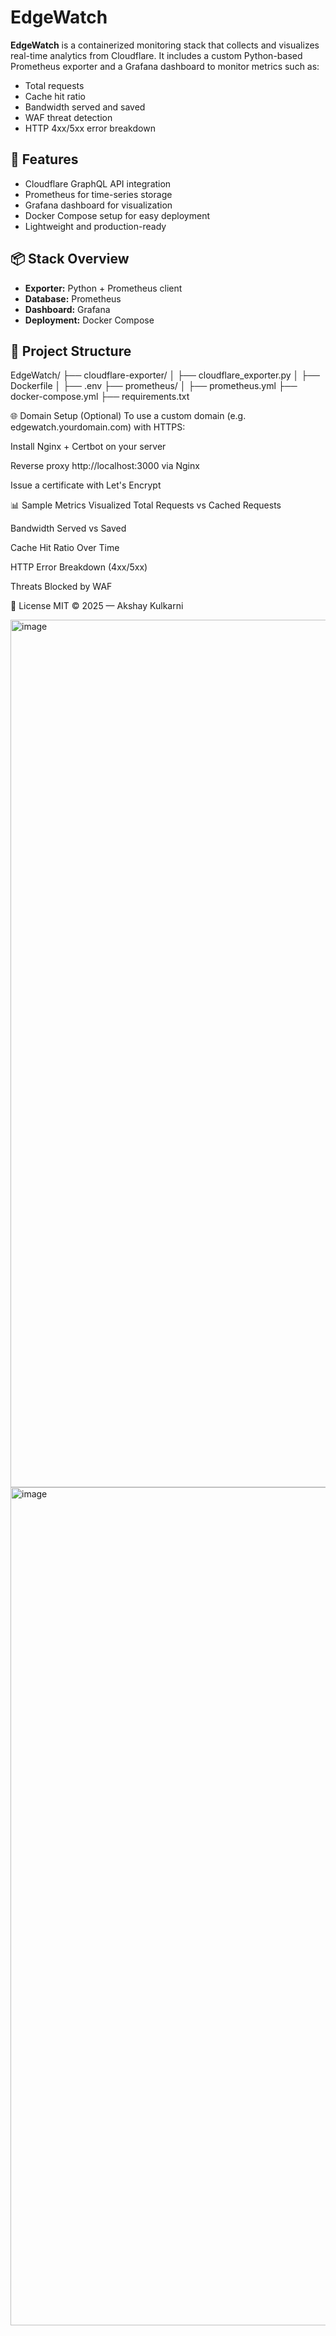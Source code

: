 # EdgeWatch

**EdgeWatch** is a containerized monitoring stack that collects and visualizes real-time analytics from Cloudflare. It includes a custom Python-based Prometheus exporter and a Grafana dashboard to monitor metrics such as:

- Total requests
- Cache hit ratio
- Bandwidth served and saved
- WAF threat detection
- HTTP 4xx/5xx error breakdown

## 🚀 Features

- Cloudflare GraphQL API integration
- Prometheus for time-series storage
- Grafana dashboard for visualization
- Docker Compose setup for easy deployment
- Lightweight and production-ready

## 📦 Stack Overview

- **Exporter:** Python + Prometheus client
- **Database:** Prometheus
- **Dashboard:** Grafana
- **Deployment:** Docker Compose

## 📁 Project Structure

EdgeWatch/
├── cloudflare-exporter/
│ ├── cloudflare_exporter.py
│ ├── Dockerfile
│ ├── .env
├── prometheus/
│ ├── prometheus.yml
├── docker-compose.yml
├── requirements.txt


🌐 Domain Setup (Optional)
To use a custom domain (e.g. edgewatch.yourdomain.com) with HTTPS:

Install Nginx + Certbot on your server

Reverse proxy http://localhost:3000 via Nginx

Issue a certificate with Let's Encrypt

📊 Sample Metrics Visualized
Total Requests vs Cached Requests

Bandwidth Served vs Saved

Cache Hit Ratio Over Time

HTTP Error Breakdown (4xx/5xx)

Threats Blocked by WAF

🧩 License
MIT © 2025 — Akshay Kulkarni

<img width="1388" alt="image" src="https://github.com/user-attachments/assets/da6db5be-01bb-4de0-85ee-a9f874bc7b2c" />
<img width="1341" alt="image" src="https://github.com/user-attachments/assets/fd6db1b5-4c65-4951-bdcc-46935a2adb2b" />


